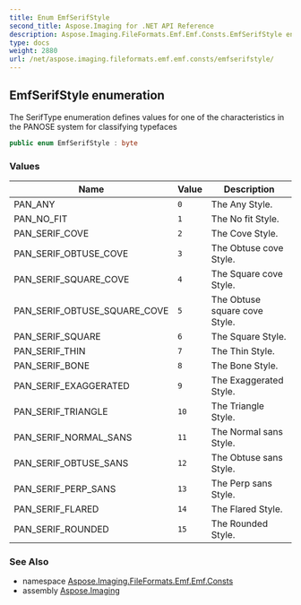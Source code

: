 ```yaml
---
title: Enum EmfSerifStyle
second_title: Aspose.Imaging for .NET API Reference
description: Aspose.Imaging.FileFormats.Emf.Emf.Consts.EmfSerifStyle enum. The SerifType enumeration defines values for one of the characteristics in the PANOSE system for classifying typefaces
type: docs
weight: 2880
url: /net/aspose.imaging.fileformats.emf.emf.consts/emfserifstyle/
---
```

## EmfSerifStyle enumeration

The SerifType enumeration defines values for one of the characteristics in the PANOSE system for classifying typefaces

```csharp
public enum EmfSerifStyle : byte
```

### Values

| Name | Value | Description |
| --- | --- | --- |
| PAN_ANY | `0` | The Any Style. |
| PAN_NO_FIT | `1` | The No fit Style. |
| PAN_SERIF_COVE | `2` | The Cove Style. |
| PAN_SERIF_OBTUSE_COVE | `3` | The Obtuse cove Style. |
| PAN_SERIF_SQUARE_COVE | `4` | The Square cove Style. |
| PAN_SERIF_OBTUSE_SQUARE_COVE | `5` | The Obtuse square cove Style. |
| PAN_SERIF_SQUARE | `6` | The Square Style. |
| PAN_SERIF_THIN | `7` | The Thin Style. |
| PAN_SERIF_BONE | `8` | The Bone Style. |
| PAN_SERIF_EXAGGERATED | `9` | The Exaggerated Style. |
| PAN_SERIF_TRIANGLE | `10` | The Triangle Style. |
| PAN_SERIF_NORMAL_SANS | `11` | The Normal sans Style. |
| PAN_SERIF_OBTUSE_SANS | `12` | The Obtuse sans Style. |
| PAN_SERIF_PERP_SANS | `13` | The Perp sans Style. |
| PAN_SERIF_FLARED | `14` | The Flared Style. |
| PAN_SERIF_ROUNDED | `15` | The Rounded Style. |

### See Also

* namespace [Aspose.Imaging.FileFormats.Emf.Emf.Consts](../../aspose.imaging.fileformats.emf.emf.consts/)
* assembly [Aspose.Imaging](../../)


